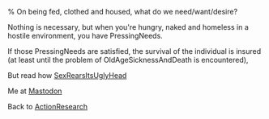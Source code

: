 % On being fed, clothed and housed, what do we need/want/desire?

Nothing is necessary, but when you're hungry, naked and homeless in a hostile environment, you have PressingNeeds.

If those PressingNeeds are satisfied, the survival of the individual is insured (at least until the problem of OldAgeSicknessAndDeath is encountered),

But read how
[SexRearsItsUglyHead](SexRearsItsUglyHead.html)

Me at [Mastodon](https://mastodon.sdf.org/@drbean)

Back to [ActionResearch](ActionResearch.html)
